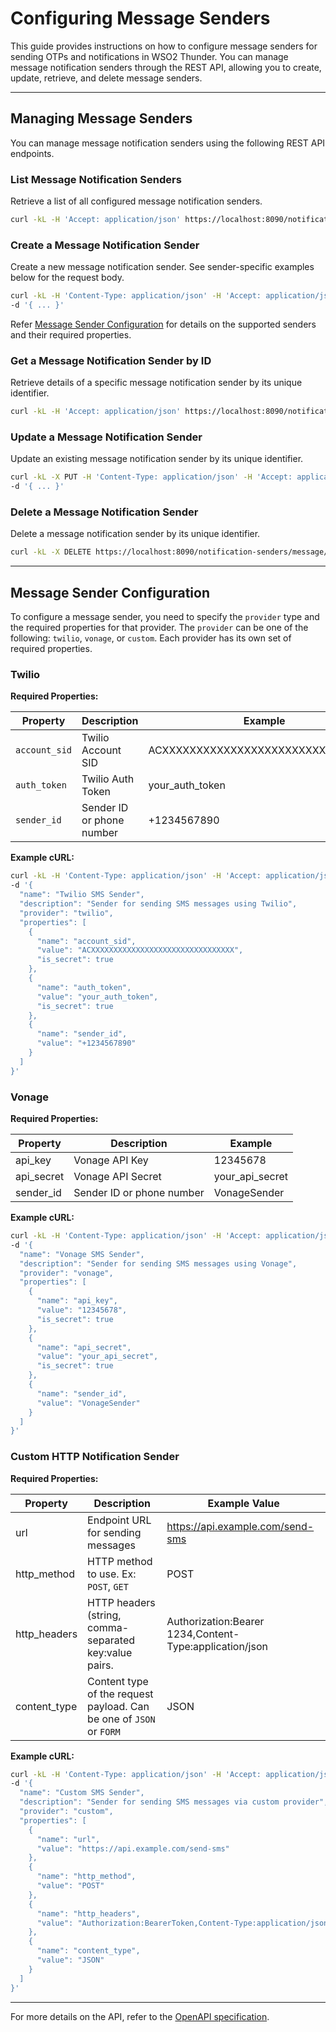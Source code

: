# Configuring Message Senders

This guide provides instructions on how to configure message senders for sending OTPs and notifications in WSO2 Thunder. You can manage message notification senders through the REST API, allowing you to create, update, retrieve, and delete message senders.

---

## Managing Message Senders

You can manage message notification senders using the following REST API endpoints.

### List Message Notification Senders

Retrieve a list of all configured message notification senders.

```bash
curl -kL -H 'Accept: application/json' https://localhost:8090/notification-senders/message
```

### Create a Message Notification Sender

Create a new message notification sender. See sender-specific examples below for the request body.

```bash
curl -kL -H 'Content-Type: application/json' -H 'Accept: application/json' https://localhost:8090/notification-senders/message \
-d '{ ... }'
```

Refer [Message Sender Configuration](#message-sender-configuration) for details on the supported senders and their required properties.

### Get a Message Notification Sender by ID

Retrieve details of a specific message notification sender by its unique identifier.

```bash
curl -kL -H 'Accept: application/json' https://localhost:8090/notification-senders/message/<sender_id>
```

### Update a Message Notification Sender

Update an existing message notification sender by its unique identifier.

```bash
curl -kL -X PUT -H 'Content-Type: application/json' -H 'Accept: application/json' https://localhost:8090/notification-senders/message/<sender_id> \
-d '{ ... }'
```

### Delete a Message Notification Sender

Delete a message notification sender by its unique identifier.

```bash
curl -kL -X DELETE https://localhost:8090/notification-senders/message/<sender_id>
```

---

## Message Sender Configuration

To configure a message sender, you need to specify the `provider` type and the required properties for that provider. The `provider` can be one of the following: `twilio`, `vonage`, or `custom`. Each provider has its own set of required properties.

### Twilio

**Required Properties:**

| Property      | Description                                    | Example                            |
|---------------|------------------------------------------------|------------------------------------|
| `account_sid` | Twilio Account SID                             | ACXXXXXXXXXXXXXXXXXXXXXXXXXXXXXXXX |
| `auth_token`  | Twilio Auth Token                              | your_auth_token                    |
| `sender_id`   | Sender ID or phone number                      | +1234567890                        |

**Example cURL:**

```bash
curl -kL -H 'Content-Type: application/json' -H 'Accept: application/json' https://localhost:8090/notification-senders/message \
-d '{
  "name": "Twilio SMS Sender",
  "description": "Sender for sending SMS messages using Twilio",
  "provider": "twilio",
  "properties": [
    {
      "name": "account_sid",
      "value": "ACXXXXXXXXXXXXXXXXXXXXXXXXXXXXXXXX",
      "is_secret": true
    },
    {
      "name": "auth_token",
      "value": "your_auth_token",
      "is_secret": true
    },
    {
      "name": "sender_id",
      "value": "+1234567890"
    }
  ]
}'
```

### Vonage

**Required Properties:**

| Property    | Description                                    | Example          |
|-------------|------------------------------------------------|------------------|
| api_key     | Vonage API Key                                 | 12345678         |
| api_secret  | Vonage API Secret                              | your_api_secret  |
| sender_id   | Sender ID or phone number                      | VonageSender     |

**Example cURL:**

```bash
curl -kL -H 'Content-Type: application/json' -H 'Accept: application/json' https://localhost:8090/notification-senders/message \
-d '{
  "name": "Vonage SMS Sender",
  "description": "Sender for sending SMS messages using Vonage",
  "provider": "vonage",
  "properties": [
    {
      "name": "api_key",
      "value": "12345678",
      "is_secret": true
    },
    {
      "name": "api_secret",
      "value": "your_api_secret",
      "is_secret": true
    },
    {
      "name": "sender_id",
      "value": "VonageSender"
    }
  ]
}'
```

### Custom HTTP Notification Sender

**Required Properties:**

| Property      | Description                                                           | Example Value                                           |
|---------------|-----------------------------------------------------------------------|---------------------------------------------------------|
| url           | Endpoint URL for sending messages                                     | https://api.example.com/send-sms                        |
| http_method   | HTTP method to use. Ex: `POST`, `GET`                                 | POST                                                    |
| http_headers  | HTTP headers (string, comma-separated key:value pairs.                | Authorization:Bearer 1234,Content-Type:application/json |
| content_type  | Content type of the request payload. Can be one of `JSON` or `FORM`   | JSON                                                    |

**Example cURL:**

```bash
curl -kL -H 'Content-Type: application/json' -H 'Accept: application/json' https://localhost:8090/notification-senders/message \
-d '{
  "name": "Custom SMS Sender",
  "description": "Sender for sending SMS messages via custom provider",
  "provider": "custom",
  "properties": [
    {
      "name": "url",
      "value": "https://api.example.com/send-sms"
    },
    {
      "name": "http_method",
      "value": "POST"
    },
    {
      "name": "http_headers",
      "value": "Authorization:BearerToken,Content-Type:application/json"
    },
    {
      "name": "content_type",
      "value": "JSON"
    }
  ]
}'
```

---

For more details on the API, refer to the [OpenAPI specification](../../../api/notification-sender.yaml).
